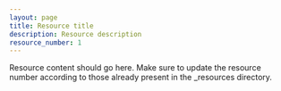```yaml
---
layout: page
title: Resource title
description: Resource description
resource_number: 1
---
```


Resource content should go here. Make sure to update the resource number according to those already present in the _resources directory.